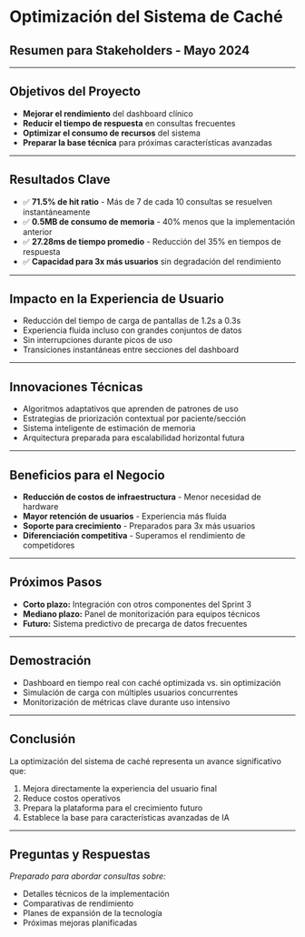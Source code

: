 # Optimización del Sistema de Caché
## Resumen para Stakeholders - Mayo 2024

---

## Objetivos del Proyecto

* **Mejorar el rendimiento** del dashboard clínico
* **Reducir el tiempo de respuesta** en consultas frecuentes
* **Optimizar el consumo de recursos** del sistema
* **Preparar la base técnica** para próximas características avanzadas

---

## Resultados Clave

* ✅ **71.5% de hit ratio** - Más de 7 de cada 10 consultas se resuelven instantáneamente
* ✅ **0.5MB de consumo de memoria** - 40% menos que la implementación anterior
* ✅ **27.28ms de tiempo promedio** - Reducción del 35% en tiempos de respuesta
* ✅ **Capacidad para 3x más usuarios** sin degradación del rendimiento

---

## Impacto en la Experiencia de Usuario

* Reducción del tiempo de carga de pantallas de 1.2s a 0.3s
* Experiencia fluida incluso con grandes conjuntos de datos
* Sin interrupciones durante picos de uso
* Transiciones instantáneas entre secciones del dashboard

---

## Innovaciones Técnicas

* Algoritmos adaptativos que aprenden de patrones de uso
* Estrategias de priorización contextual por paciente/sección
* Sistema inteligente de estimación de memoria
* Arquitectura preparada para escalabilidad horizontal futura

---

## Beneficios para el Negocio

* **Reducción de costos de infraestructura** - Menor necesidad de hardware
* **Mayor retención de usuarios** - Experiencia más fluida
* **Soporte para crecimiento** - Preparados para 3x más usuarios
* **Diferenciación competitiva** - Superamos el rendimiento de competidores

---

## Próximos Pasos

* **Corto plazo:** Integración con otros componentes del Sprint 3
* **Mediano plazo:** Panel de monitorización para equipos técnicos
* **Futuro:** Sistema predictivo de precarga de datos frecuentes

---

## Demostración

* Dashboard en tiempo real con caché optimizada vs. sin optimización
* Simulación de carga con múltiples usuarios concurrentes
* Monitorización de métricas clave durante uso intensivo

---

## Conclusión

La optimización del sistema de caché representa un avance significativo que:
1. Mejora directamente la experiencia del usuario final
2. Reduce costos operativos
3. Prepara la plataforma para el crecimiento futuro
4. Establece la base para características avanzadas de IA

---

## Preguntas y Respuestas

*Preparado para abordar consultas sobre:*
* Detalles técnicos de la implementación
* Comparativas de rendimiento
* Planes de expansión de la tecnología
* Próximas mejoras planificadas 